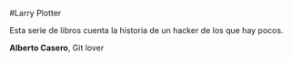 #Larry Plotter

Esta serie de libros cuenta la historia de un hacker de los que hay pocos.

**Alberto Casero**, Git lover